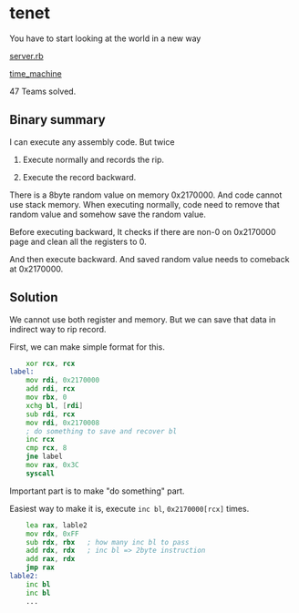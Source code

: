# tenet

You have to start looking at the world in a new way

[server.rb](./server.rb)

[time_machine](./time_machine)

47 Teams solved.

## Binary summary

I can execute any assembly code.
But twice

1. Execute normally and records the rip.

2. Execute the record backward.

There is a 8byte random value on memory 0x2170000. And code cannot use stack memory.
When executing normally, code need to remove that random value and somehow save the random value.

Before executing backward, It checks if there are non-0 on 0x2170000 page and clean all the registers to 0.

And then execute backward. And saved random value needs to comeback at 0x2170000.

## Solution

We cannot use both register and memory. But we can save that data in indirect way to rip record.

First, we can make simple format for this.

```asm
	xor rcx, rcx
label:
    mov rdi, 0x2170000
    add rdi, rcx
    mov rbx, 0
    xchg bl, [rdi]
    sub rdi, rcx
    mov rdi, 0x2170008
	; do something to save and recover bl
    inc rcx
    cmp rcx, 8
    jne label
    mov rax, 0x3C
    syscall
```

Important part is to make "do something" part.

Easiest way to make it is, execute `inc bl`, `0x2170000[rcx]` times.

```asm
    lea rax, lable2
    mov rdx, 0xFF
    sub rdx, rbx   ; how many inc bl to pass
    add rdx, rdx   ; inc bl => 2byte instruction
    add rax, rdx
    jmp rax
lable2:
    inc bl
    inc bl
    ...
```